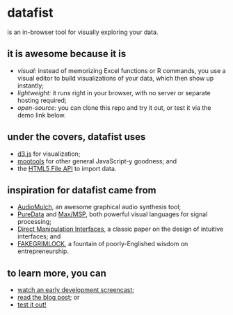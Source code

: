 # datafist

is an in-browser tool for visually exploring your data.

## it is awesome because it is

- *visual:* instead of memorizing Excel functions or R commands, you use a visual editor to build visualizations of your data, which then show up instantly;
- *lightweight:* it runs right in your browser, with no server or separate hosting required;
- *open-source:* you can clone this repo and try it out, or test it via the demo link below.

## under the covers, datafist uses

- [d3.js](http://d3js.org/) for visualization;
- [mootools](http://mootools.net/) for other general JavaScript-y goodness; and
- the [HTML5 File API](http://www.html5rocks.com/en/tutorials/file/dndfiles/) to import data.

## inspiration for datafist came from

- [AudioMulch](http://www.audiomulch.com/), an awesome graphical audio synthesis tool;            
- [PureData](http://puredata.info/) and [Max/MSP](http://cycling74.com/products/max/), both powerful visual languages for signal processing;
- [Direct Manipulation Interfaces](http://cleo.ics.uci.edu/teaching/Winter10/231/readings/1-HutchinsHollanNorman-DirectManipulation-HCI.pdf), a classic paper on the design of intuitive interfaces; and                                        
- [FAKEGRIMLOCK](http://www.startuplessonslearned.com/2011/11/startup-is-vision.html), a fountain of poorly-Englished wisdom on entrepreneurship.
  
## to learn more, you can

- [watch an early development screencast](http://www.youtube.com/watch?feature=player_embedded&v=ypitHPXKa8M);
- [read the blog post](http://blog.savageevan.com/blog/2012/12/21/datafist-exploration-and-analysis/); or
- [test it out!](http://datafist.savageevan.com/)
